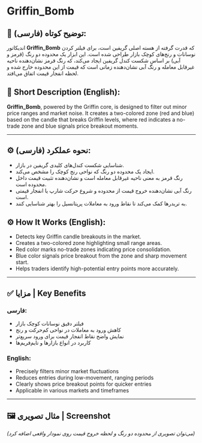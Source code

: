 
# Griffin_Bomb

## 📌 توضیح کوتاه (فارسی):
اندیکاتور **Griffin_Bomb** که قدرت گرفته از هسته اصلی گریفین است، برای فیلتر کردن نوسانات و رنج‌های کوچک بازار طراحی شده است. این ابزار یک محدوده دو رنگ (قرمز و آبی) بر اساس شکست کندل گریفین ایجاد می‌کند، که رنگ قرمز نشان‌دهنده ناحیه غیرقابل معامله و رنگ آبی نشان‌دهنده زمانی است که قیمت از این محدوده خارج شده و لحظه انفجار قیمت اتفاق می‌افتد.

## 📌 Short Description (English):
**Griffin_Bomb**, powered by the Griffin core, is designed to filter out minor price ranges and market noise. It creates a two-colored zone (red and blue) based on the candle that breaks Griffin levels, where red indicates a no-trade zone and blue signals price breakout moments.

---

## ⚙️ نحوه عملکرد (فارسی):
- شناسایی شکست کندل‌های کلیدی گریفین در بازار.
- ایجاد یک محدوده دو رنگ که نواحی رنج کوچک را مشخص می‌کند.
- رنگ قرمز به معنی ناحیه غیرقابل معامله است و نشان‌دهنده تثبیت قیمت داخل محدوده است.
- رنگ آبی نشان‌دهنده خروج قیمت از محدوده و شروع حرکت شارپ یا انفجار قیمتی است.
- به تریدرها کمک می‌کند تا نقاط ورود به معاملات پرپتانسیل را بهتر شناسایی کنند.

## ⚙️ How It Works (English):
- Detects key Griffin candle breakouts in the market.
- Creates a two-colored zone highlighting small range areas.
- Red color marks no-trade zones indicating price consolidation.
- Blue color signals price breakout from the zone and sharp movement start.
- Helps traders identify high-potential entry points more accurately.

---

## ✅ مزایا | Key Benefits
### فارسی:
- فیلتر دقیق نوسانات کوچک بازار
- کاهش ورود به معاملات در نواحی کم‌حرکت و رنج
- نمایش واضح نقاط انفجار قیمت برای ورود سریع‌تر
- کاربرد در انواع بازارها و تایم‌فریم‌ها

### English:
- Precisely filters minor market fluctuations
- Reduces entries during low-movement, ranging periods
- Clearly shows price breakout points for quicker entries
- Applicable in various markets and timeframes

---

## 🖼 مثال تصویری | Screenshot
*(می‌توان تصویری از محدوده دو رنگ و لحظه خروج قیمت روی نمودار واقعی اضافه کرد)*
